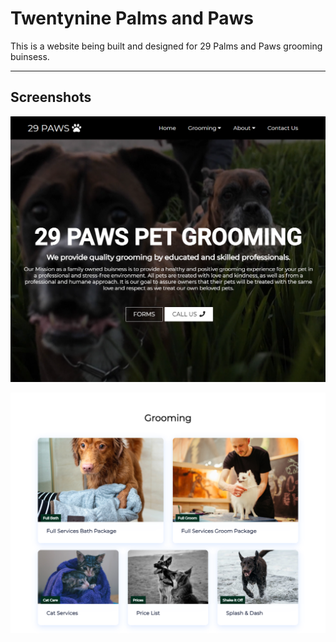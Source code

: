 # Twentynine Palms and Paws 

This is a website being built and designed for 29 Palms and Paws grooming buinsess.

----
## Screenshots 
![image-one](screenshots/photoOne.png)

![image-one](screenshots/photoTwo.png)






